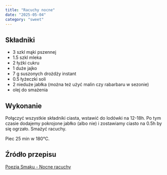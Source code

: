 ```yaml
---
title: "Racuchy nocne"
date: "2025-05-04"
category: "sweet"
---
```


## Składniki

- 3 szkl mąki pszennej
- 1.5 szkl mleka
- 2 łyżki cukru
- 1 duże jajko
- 7 g suszonych drożdży instant
- 0.5 łyżeczki soli
- 2 nieduże jabłka (można też użyć malin czy rabarbaru w sezonie)
- olej do smażenia

## Wykonanie

Połączyć wszystkie składniki ciasta, wstawić do lodówki na 12-18h. Po tym czasie dodajemy pokrojone jabłko (albo nie) i zostawiamy ciasto na 0.5h by się ogrzało. Smażyć racuchy.

Piec 25 min w 180°C.

## Źródło przepisu

[Poezja Smaku - Nocne racuchy](https://www.poezja-smaku.pl/nocne-racuchy/)
